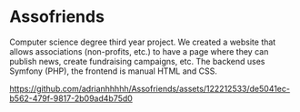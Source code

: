 # Assofriends

Computer science degree third year project. We created a website that allows associations (non-profits, etc.) to have a page where they can publish news, create fundraising campaigns, etc. The backend uses Symfony (PHP), the frontend is manual HTML and CSS.

https://github.com/adrianhhhhh/Assofriends/assets/122212533/de5041ec-b562-479f-9817-2b09ad4b75d0
